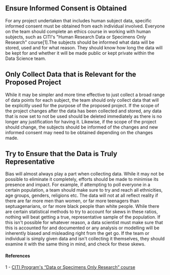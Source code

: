 ## Ensure Informed Consent is Obtained

For any project undertaken that includes human subject data, specific informed consent must be obtained from each individual involved. Everyone on the team should complete an ethics course in working with human subjects, such as CITI's "Human Research Data or Specimens Only Research" course[1].The subjects should be informed what data will be stored, used and for what reason. They should know how long the data will be kept for and whether it will be made public or kept private within the Data Science team. 

## Only Collect Data that is Relevant for the Proposed Project

While it may be simpler and more time effective to just collect a broad range of data points for each subject, the team should only collect data that will be explicitly used for the purpose of the proposed project. If the scope of the project changes after the data has been collected and stored, any data that is now set to not be used should be deleted immediately as there is no longer any justification for having it. Likewise, if the scope of the project should change, the subjects should be informed of the changes and new informed consent may need to be obtained depending on the changes made.

## Try to Ensure that the Data is Truly Representative

Bias will almost always play a part when collecting data. While it may not be possible to eliminate it completely, efforts should be made to minimise its presence and impact. For example, if attempting to poll everyone in a certain population, a team should make sure to try and reach all ethnicities, age groups, genders, religions etc. The data will not at all reflect reality if there are far more men than women, or far more teenagers than septuagenarians, or far more black people than white people. While there are certain statistical methods to try to account for skews in these ratios, nothing will beat getting a true, representative sample of the population. If this isn't possible for whatever reason, a data scientist must make sure that this is accounted for and documented or any analysis or modelling will be inherently biased and misleading right from the get go. If the team or individual is simply given data and isn't collecting it themselves, they should examine it with the same thing in mind, and check for these skews.

#### References

1 - [CITI Program's “Data or Specimens Only Research” course](https://www.citiprogram.org/index.cfm?pageID=154&icat=0&ac=0)
